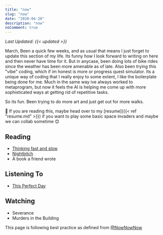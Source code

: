 ```yaml
---
title: "now"
slug: "now"
date: "2020-04-20"
description: "now"
noComment: true
---
```


_Last Updated: {{< updated >}}_

March, Been a quick few weeks, and as usual that means I just forget to update this section of my life. Its funny how I look forward to writing on here
and then never have time for it. But in anycase, been doing lots of bike rides since the weather has been more amenable as of late. Also been trying this
"vibe" coding, which if im honest is more or progress quest simulator. Its a unique way of coding that I really enjoy to some extent, I like the boilerplate
being done for me. Much in the same way ive always worked to metaprogram, but now it feels the AI is helping me come up with more sophisticated ways at getting
rid of repetitive tasks.

So its fun. Been trying to do more art and just get out for more walks. 

👋 If you are reading this, maybe head over to my [resume]({{< ref "resume.md" >}}) if you want to play some basic space invaders and maybe we can collab sometime 😊

## Reading
- [Thinking fast and slow](https://www.wikiwand.com/en/articles/Thinking,_Fast_and_Slow)
- [Nightbitch](https://app.thestorygraph.com/books/7ffddb4f-af8f-467f-ac24-325524d39258)
- A book a friend wrote

## Listening To
- [This Perfect Day](https://app.thestorygraph.com/books/13b932fa-cc67-4911-8699-ac43530384ed)

## Watching
- Severance
- Murders in the Building

This page is following best practice as defined from
[@NowNowNow](https://twitter.com/NowNowNow)